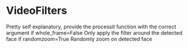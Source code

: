 # VideoFilters
Pretty self explanatory, provide the processit function with the correct argument
if whole_frame=False
  Only apply the filter around the detected face
if randomzoom=True
  Randomly zoom on detected face
  
